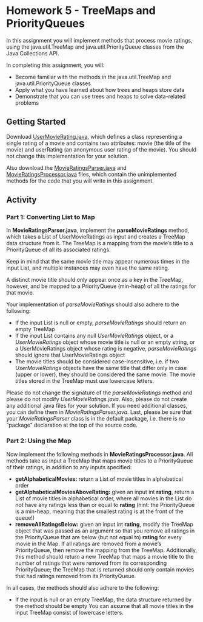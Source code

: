 # Homework 5 - TreeMaps and PriorityQueues
In this assignment you will implement methods that process movie ratings, using the java.util.TreeMap and java.util.PriorityQueue classes from the Java Collections API.

In completing this assignment, you will:

- Become familiar with the methods in the java.util.TreeMap and java.util.PriorityQueue classes
- Apply what you have learned about how trees and heaps store data
- Demonstrate that you can use trees and heaps to solve data-related problems

## Getting Started
Download [UserMovieRating.java](https://prod-edxapp.edx-cdn.org/assets/courseware/v1/d80cae28282f07654bee2fa3f6cc4371/asset-v1:PennX+SD2x+2T2017+type@asset+block/UserMovieRating.java), which defines a class representing a single rating of a movie and contains two attributes: movie (the title of the movie) and userRating (an anonymous user rating of the movie). You should not change this implementation for your solution.

Also download the [MovieRatingsParser.java](https://prod-edxapp.edx-cdn.org/assets/courseware/v1/6a1765d33d191737d964dc2d8593fc2d/asset-v1:PennX+SD2x+2T2017+type@asset+block/MovieRatingsParser.java) and [MovieRatingsProcessor.java](https://prod-edxapp.edx-cdn.org/assets/courseware/v1/b5f45b2b486cae4be9eea058c3c6754f/asset-v1:PennX+SD2x+2T2017+type@asset+block/MovieRatingsProcessor.java) files, which contain the unimplemented methods for the code that you will write in this assignment.

## Activity
### Part 1: Converting List to Map
In **MovieRatingsParser.java**, implement the **parseMovieRatings** method, which takes a List of UserMovieRatings as input and creates a TreeMap data structure from it. The TreeMap is a mapping from the movie’s title to a PriorityQueue of all its associated ratings.

Keep in mind that the same movie title may appear numerous times in the input List, and multiple instances may even have the same rating.

A distinct movie title should only appear once as a key in the TreeMap, however, and be mapped to a PriorityQueue (min-heap) of all the ratings for that movie.

Your implementation of _parseMovieRatings_ should also adhere to the following:

- If the input List is null or empty, _parseMovieRatings_ should return an empty TreeMap
- If the input List contains any null _UserMovieRatings_ object, or a _UserMovieRatings_ object whose movie title is null or an empty string, or a UserMovieRatings object whose rating is negative, _parseMovieRatings_ should ignore that UserMovieRatings object
- The movie titles should be considered case-insensitive, i.e. if two _UserMovieRatings_ objects have the same title that differ only in case (upper or lower), they should be considered the same movie. The movie titles stored in the TreeMap must use lowercase letters.

Please do not change the signature of the _parseMovieRatings_ method and please do not modify _UserMovieRatings.java_. Also, please do not create any additional .java files for your solution. If you need additional classes, you can define them in _MovieRatingsParser.java_. Last, please be sure that your _MovieRatingsParser_ class is in the default package, i.e. there is no “package” declaration at the top of the source code.

### Part 2: Using the Map
Now implement the following methods in **MovieRatingsProcessor.java**. All methods take as input a TreeMap that maps movie titles to a PriorityQueue of their ratings, in addition to any inputs specified:

- **getAlphabeticalMovies:** return a List of movie titles in alphabetical order
- **getAlphabeticalMoviesAboveRating:** given an input int **rating**, return a List of movie titles in alphabetical order, where all movies in the List do not have any ratings less than or equal to **rating** (hint: the PriorityQueue is a min-heap, meaning that the smallest rating is at the front of the queue!)
- **removeAllRatingsBelow:** given an input int **rating**, modify the TreeMap object that was passed as an argument so that you remove all ratings in the PriorityQueue that are below (but not equal to) **rating** for every movie in the Map. If all ratings are removed from a movie’s PriorityQueue, then remove the mapping from the TreeMap. Additionally, this method should return a new TreeMap that maps a movie title to the number of ratings that were removed from its corresponding PriorityQueue; the TreeMap that is returned should only contain movies that had ratings removed from its PriorityQueue.

In all cases, the methods should also adhere to the following:

- If the input is null or an empty TreeMap, the data structure returned by the method should be empty
You can assume that all movie titles in the input TreeMap consist of lowercase letters.